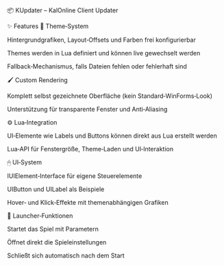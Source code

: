 📦 KUpdater – KalOnline Client Updater

✨ Features
🎨 Theme‑System

Hintergrundgrafiken, Layout‑Offsets und Farben frei konfigurierbar

Themes werden in Lua definiert und können live gewechselt werden

Fallback‑Mechanismus, falls Dateien fehlen oder fehlerhaft sind


🖌 Custom Rendering

Komplett selbst gezeichnete Oberfläche (kein Standard‑WinForms‑Look)

Unterstützung für transparente Fenster und Anti‑Aliasing


⚙ Lua‑Integration

UI‑Elemente wie Labels und Buttons können direkt aus Lua erstellt werden

Lua‑API für Fenstergröße, Theme‑Laden und UI‑Interaktion


🖱 UI‑System

IUIElement‑Interface für eigene Steuerelemente

UIButton und UILabel als Beispiele

Hover‑ und Klick‑Effekte mit themenabhängigen Grafiken


🚀 Launcher‑Funktionen

Startet das Spiel mit Parametern

Öffnet direkt die Spieleinstellungen

Schließt sich automatisch nach dem Start

